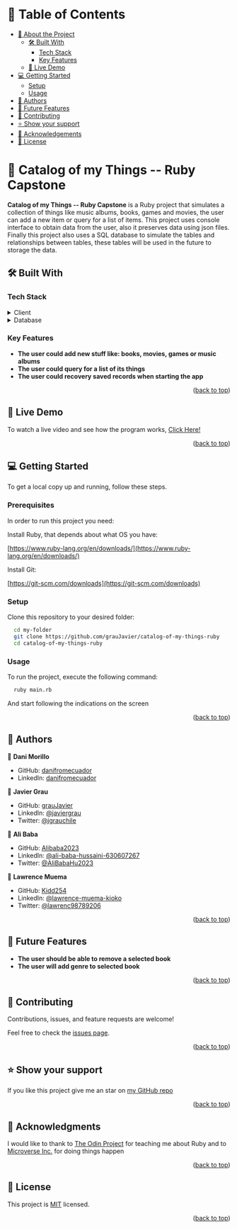 <a name="readme-top"></a>

# 📗 Table of Contents

- [📖 About the Project](#about-project)
  - [🛠 Built With](#built-with)
    - [Tech Stack](#tech-stack)
    - [Key Features](#key-features)
  - [🚀 Live Demo](#live-demo)
- [💻 Getting Started](#getting-started)
  - [Setup](#setup)
  - [Usage](#usage)
- [👥 Authors](#authors)
- [🔭 Future Features](#future-features)
- [🤝 Contributing](#contributing)
- [⭐️ Show your support](#support)
- [🙏 Acknowledgements](#acknowledgements)
- [📝 License](#license)


# 📖 Catalog of my Things -- Ruby Capstone <a name="about-project"></a>

**Catalog of my Things -- Ruby Capstone** is a Ruby project that simulates a collection of things like music 
albums, books, games and movies, the user can add a new item or query for a list of items. This project uses
console interface to obtain data from the user, also it preserves data using json files. Finally this project
also uses a SQL database to simulate the tables and relationships between tables, these tables will be used
in the future to storage the data.
## 🛠 Built With <a name="built-with"></a>

### Tech Stack <a name="tech-stack"></a>
<details>
  <summary>Client</summary>
  <ul>
    <li><a href="https://www.ruby-lang.org/en/">Ruby</a></li>
  </ul>
</details>

<details>
<summary>Database</summary>
  <ul>
    <li><a href="https://www.postgresql.org/">PostgreSQL</a></li>
  </ul>
</details>

### Key Features <a name="key-features"></a>

- **The user could add new stuff like: books, movies, games or music albums**
- **The user could query for a list of its things**
- **The user could recovery saved records when starting the app**

<p align="right">(<a href="#readme-top">back to top</a>)</p>


## 🚀 Live Demo <a name="live-demo"></a>

To watch a live video and see how the program works, [Click Here!](https://youtu.be/MgHjX2XFI2I)

<p align="right">(<a href="#readme-top">back to top</a>)</p>


## 💻 Getting Started <a name="getting-started"></a>

To get a local copy up and running, follow these steps.

### Prerequisites

In order to run this project you need:


Install Ruby, that depends about what OS you have:

[https://www.ruby-lang.org/en/downloads/](https://www.ruby-lang.org/en/downloads/)

Install Git:

[https://git-scm.com/downloads](https://git-scm.com/downloads)
### Setup

Clone this repository to your desired folder:

```sh
  cd my-folder
  git clone https://github.com/grauJavier/catalog-of-my-things-ruby
  cd catalog-of-my-things-ruby
```


### Usage

To run the project, execute the following command:

```sh
  ruby main.rb 
```
And start following the indications on the screen

<p align="right">(<a href="#readme-top">back to top</a>)</p>


## 👥 Authors <a name="authors"></a>

👤 **Dani Morillo**

- GitHub: [danifromecuador](https://github.com/danifromecuador)
- LinkedIn: [danifromecuador](https://www.linkedin.com/in/danifromecuador)

👤 **Javier Grau**
- GitHub: [grauJavier](https://github.com/grauJavier)
- LinkedIn: [@javiergrau](https://www.linkedin.com/in/javiergrau/)
- Twitter: [@jgrauchile](https://twitter.com/jgrauchile)

👤 **Ali Baba**
- GitHub: [Alibaba2023](https://github.com/Alibaba2023)
- LinkedIn: [@ali-baba-hussaini-630607267](https://www.linkedin.com/in/ali-baba-hussaini-630607267/)
- Twitter: [@AliBabaHu2023](https://twitter.com/AliBabaHu2023)

👤 **Lawrence Muema**
- GitHub: [Kidd254](https://github.com/Kidd254)
- LinkedIn: [@lawrence-muema-kioko](https://www.linkedin.com/in/lawrence-muema-kioko/)
- Twitter: [@lawrenc98789206](https://twitter.com/lawrenc98789206)


<p align="right">(<a href="#readme-top">back to top</a>)</p>


## 🔭 Future Features <a name="future-features"></a>


- **The user should be able to remove a selected book**
- **The user will add genre to selected book**

<p align="right">(<a href="#readme-top">back to top</a>)</p>


## 🤝 Contributing <a name="contributing"></a>

Contributions, issues, and feature requests are welcome!

Feel free to check the [issues page](https://github.com/grauJavier/catalog-of-my-things-ruby/issues).

<p align="right">(<a href="#readme-top">back to top</a>)</p>


## ⭐️ Show your support <a name="support"></a>

If you like this project give me an star on [my GitHub repo](https://github.com/grauJavier/catalog-of-my-things-ruby)

<p align="right">(<a href="#readme-top">back to top</a>)</p>


## 🙏 Acknowledgments <a name="acknowledgements"></a>

I would like to thank to [The Odin Project](https://www.theodinproject.com/paths/full-stack-ruby-on-rails/courses/ruby) for teaching me about Ruby
and to [Microverse Inc.](https://www.microverse.org/) for doing things happen

<p align="right">(<a href="#readme-top">back to top</a>)</p>

## 📝 License <a name="license"></a>

This project is [MIT](./LICENSE) licensed.

<p align="right">(<a href="#readme-top">back to top</a>)</p>
